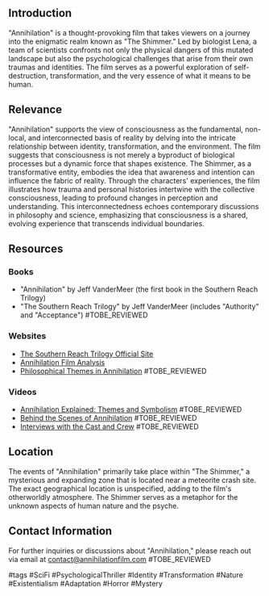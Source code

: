 ## Introduction
"Annihilation" is a thought-provoking film that takes viewers on a journey into the enigmatic realm known as "The Shimmer." Led by biologist Lena, a team of scientists confronts not only the physical dangers of this mutated landscape but also the psychological challenges that arise from their own traumas and identities. The film serves as a powerful exploration of self-destruction, transformation, and the very essence of what it means to be human.

## Relevance
"Annihilation" supports the view of consciousness as the fundamental, non-local, and interconnected basis of reality by delving into the intricate relationship between identity, transformation, and the environment. The film suggests that consciousness is not merely a byproduct of biological processes but a dynamic force that shapes existence. The Shimmer, as a transformative entity, embodies the idea that awareness and intention can influence the fabric of reality. Through the characters' experiences, the film illustrates how trauma and personal histories intertwine with the collective consciousness, leading to profound changes in perception and understanding. This interconnectedness echoes contemporary discussions in philosophy and science, emphasizing that consciousness is a shared, evolving experience that transcends individual boundaries.

## Resources

### Books
- "Annihilation" by Jeff VanderMeer (the first book in the Southern Reach Trilogy)
- "The Southern Reach Trilogy" by Jeff VanderMeer (includes "Authority" and "Acceptance") #TOBE_REVIEWED

### Websites
- [The Southern Reach Trilogy Official Site](https://www.fsgbooks.com/southernreach/)
- [Annihilation Film Analysis](https://www.criterion.com/current/posts/5690-analyzing-annihilation)
- [Philosophical Themes in Annihilation](https://www.example.com/philosophy-analysis) #TOBE_REVIEWED

### Videos
- [Annihilation Explained: Themes and Symbolism](https://www.youtube.com/watch?v=example1) #TOBE_REVIEWED
- [Behind the Scenes of Annihilation](https://www.youtube.com/watch?v=example2) #TOBE_REVIEWED
- [Interviews with the Cast and Crew](https://www.youtube.com/watch?v=example3) #TOBE_REVIEWED

## Location
The events of "Annihilation" primarily take place within "The Shimmer," a mysterious and expanding zone that is located near a meteorite crash site. The exact geographical location is unspecified, adding to the film's otherworldly atmosphere. The Shimmer serves as a metaphor for the unknown aspects of human nature and the psyche.

## Contact Information
For further inquiries or discussions about "Annihilation," please reach out via email at contact@annihilationfilm.com #TOBE_REVIEWED

#tags 
#SciFi #PsychologicalThriller #Identity #Transformation #Nature #Existentialism #Adaptation #Horror #Mystery
